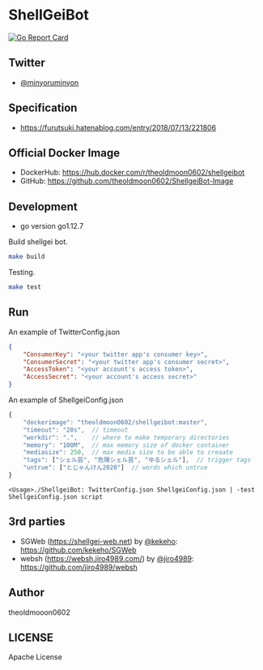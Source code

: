 # ShellGeiBot

[![Go Report Card](https://goreportcard.com/badge/github.com/theoldmoon0602/ShellgeiBot)](https://goreportcard.com/report/github.com/theoldmoon0602/ShellgeiBot)

## Twitter

- [@minyoruminyon](https://twitter.com/minyoruminyon)

## Specification

- https://furutsuki.hatenablog.com/entry/2018/07/13/221806

## Official Docker Image

- DockerHub: https://hub.docker.com/r/theoldmoon0602/shellgeibot
- GitHub: https://github.com/theoldmoon0602/ShellgeiBot-Image

## Development

* go version go1.12.7

Build shellgei bot.

```bash
make build
```

Testing.

```bash
make test
```

## Run

An example of TwitterConfig.json

```json
{
	"ConsumerKey": "<your twitter app's consumer key>",
	"ConsumerSecret": "<your twitter app's consumer secret>",
	"AccessToken": "<your account's access token>",
	"AccessSecret": "<your account's access secret>"
}
```

An example of ShellgeiConfig.json

```js
{
	"dockerimage": "theoldmoon0602/shellgeibot:master",
	"timeout": "20s",  // timeout
	"workdir": ".",    // where to make temporary directories
	"memory": "100M",  // max memory size of docker container
	"mediasize": 250,  // max media size to be able to creaate
	"tags": ["シェル芸", "危険シェル芸", "ゆるシェル"],  // trigger tags
	"untrue": ["とじゃんけん2020"]  // words which untrue
}
```


```
<Usage>./ShellgeiBot: TwitterConfig.json ShellgeiConfig.json | -test ShellgeiConfig.json script
```

## 3rd parties

- SGWeb (https://shellgei-web.net) by [@kekeho](https://github.com/kekeho): https://github.com/kekeho/SGWeb
- websh (https://websh.jiro4989.com/) by [@jiro4989](https://github.com/jiro4989): https://github.com/jiro4989/websh

## Author

theoldmooon0602

## LICENSE

Apache License

